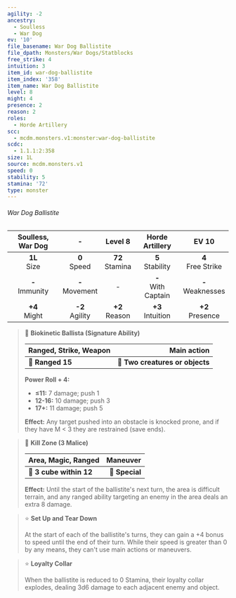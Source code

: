 ```yaml
---
agility: -2
ancestry:
  - Soulless
  - War Dog
ev: '10'
file_basename: War Dog Ballistite
file_dpath: Monsters/War Dogs/Statblocks
free_strike: 4
intuition: 3
item_id: war-dog-ballistite
item_index: '358'
item_name: War Dog Ballistite
level: 8
might: 4
presence: 2
reason: 2
roles:
  - Horde Artillery
scc:
  - mcdm.monsters.v1:monster:war-dog-ballistite
scdc:
  - 1.1.1:2:358
size: 1L
source: mcdm.monsters.v1
speed: 0
stability: 5
stamina: '72'
type: monster
---
```


###### War Dog Ballistite

|  Soulless, War Dog  |          -          |       Level 8       |     Horde Artillery     |         EV 10          |
| :-----------------: | :-----------------: | :-----------------: | :---------------------: | :--------------------: |
|  **1L**<br/> Size   |  **0**<br/> Speed   | **72**<br/> Stamina |  **5**<br/> Stability   | **4**<br/> Free Strike |
| **-**<br/> Immunity | **-**<br/> Movement |          -          | **-**<br/> With Captain | **-**<br/> Weaknesses  |
|  **+4**<br/> Might  | **-2**<br/> Agility | **+2**<br/> Reason  |  **+3**<br/> Intuition  |  **+2**<br/> Presence  |

<!-- -->
> 🏹 **Biokinetic Ballista (Signature Ability)**
>
> | **Ranged, Strike, Weapon** |                 **Main action** |
> | -------------------------- | ------------------------------: |
> | **📏 Ranged 15**           | **🎯 Two creatures or objects** |
>
> **Power Roll + 4:**
>
> - **≤11:** 7 damage; push 1
> - **12-16:** 10 damage; push 3
> - **17+:** 11 damage; push 5
>
> **Effect:** Any target pushed into an obstacle is knocked prone, and if they have M < 3 they are restrained (save ends).

<!-- -->
> 🔳 **Kill Zone (3 Malice)**
>
> | **Area, Magic, Ranged** |   **Maneuver** |
> | ----------------------- | -------------: |
> | **📏 3 cube within 12** | **🎯 Special** |
>
> **Effect:** Until the start of the ballistite's next turn, the area is difficult terrain, and any ranged ability targeting an enemy in the area deals an extra 8 damage.

<!-- -->
> ⭐️ **Set Up and Tear Down**
>
> At the start of each of the ballistite's turns, they can gain a +4 bonus to speed until the end of their turn. While their speed is greater than 0 by any means, they can't use main actions or maneuvers.

<!-- -->
> ⭐️ **Loyalty Collar**
>
> When the ballistite is reduced to 0 Stamina, their loyalty collar explodes, dealing 3d6 damage to each adjacent enemy and object.

